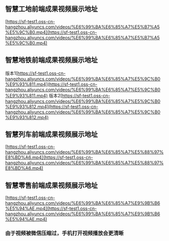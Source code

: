 
## 智慧工地前端成果视频展示地址
[https://sf-test1.oss-cn-hangzhou.aliyuncs.com/videos/%E6%99%BA%E6%85%A7%E5%B7%A5%E5%9C%B0.mp4](https://sf-test1.oss-cn-hangzhou.aliyuncs.com/videos/%E6%99%BA%E6%85%A7%E5%B7%A5%E5%9C%B0.mp4)

## 智慧地铁前端成果视频展示地址
版本1[https://sf-test1.oss-cn-hangzhou.aliyuncs.com/videos/%E6%99%BA%E6%85%A7%E5%9C%B0%E9%93%811.mp4](https://sf-test1.oss-cn-hangzhou.aliyuncs.com/videos/%E6%99%BA%E6%85%A7%E5%9C%B0%E9%93%811.mp4)
版本2[https://sf-test1.oss-cn-hangzhou.aliyuncs.com/videos/%E6%99%BA%E6%85%A7%E5%9C%B0%E9%93%812.mp4](https://sf-test1.oss-cn-hangzhou.aliyuncs.com/videos/%E6%99%BA%E6%85%A7%E5%9C%B0%E9%93%812.mp4)

## 智慧列车前端成果视频展示地址
[https://sf-test1.oss-cn-hangzhou.aliyuncs.com/videos/%E6%99%BA%E6%85%A7%E5%88%97%E8%BD%A6.mp4](https://sf-test1.oss-cn-hangzhou.aliyuncs.com/videos/%E6%99%BA%E6%85%A7%E5%88%97%E8%BD%A6.mp4)

## 智慧零售前端成果视频展示地址
[https://sf-test1.oss-cn-hangzhou.aliyuncs.com/videos/%E6%99%BA%E6%85%A7%E9%9B%B6%E5%94%AE.mp4](https://sf-test1.oss-cn-hangzhou.aliyuncs.com/videos/%E6%99%BA%E6%85%A7%E9%9B%B6%E5%94%AE.mp4)

### 由于视频被微信压缩过，手机打开视频播放会更清晰


